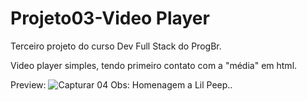 # Projeto03-Video Player
 Terceiro projeto do curso Dev Full Stack do ProgBr.

Video player simples, tendo primeiro contato com a "média" em html.

Preview:
![Capturar 04](https://user-images.githubusercontent.com/102916535/167664832-f5d4b8b9-c476-4dc7-b2de-c3f54628740e.JPG)
Obs: Homenagem a Lil Peep..
